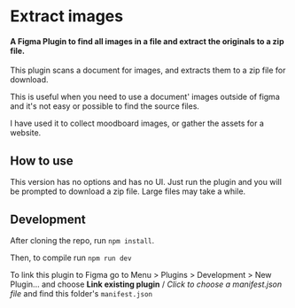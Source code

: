 # Extract images

#### A Figma Plugin to find all images in a file and extract the originals to a zip file.

This plugin scans a document for images, and extracts them to a zip file for download.

This is useful when you need to use a document' images outside of figma and it's not easy or possible to find the source files.

I have used it to collect moodboard images, or gather the assets for a website.

## How to use

This version has no options and has no UI. Just run the plugin and you will be prompted to download a zip file. Large files may take a while.

## Development

After cloning the repo, run `npm install`.

Then, to compile run `npm run dev`

To link this plugin to Figma go to Menu > Plugins > Development > New Plugin... and choose **Link existing plugin** / _Click to choose a manifest.json file_ and find this folder's `manifest.json`
